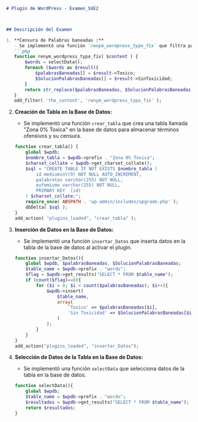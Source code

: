 ```markdown
# Plugin de WordPress - Examen_SXE2



## Descripción del Examen

1. **Censura de Palabras baneadas :**
   - Se implementó una función `renym_wordpress_typo_fix` que filtra palabras en el contenido y las reemplaza por asteriscos ("******").
   ```php
   function renym_wordpress_typo_fix( $content ) {
       $words = selectData();
       foreach ($words as $result){
           $palabrasBaneadas[] = $result->Toxico;
           $SolucionPalabrasBaneadas[] = $result->SinToxicidad;
       }
       return str_replace($palabrasBaneadas, $SolucionPalabrasBaneadas, $content);
   }
   add_filter( 'the_content', 'renym_wordpress_typo_fix' );
   ```

2. **Creación de Tabla en la Base de Datos:**
   - Se implementó una función `crear_tabla` que crea una tabla llamada "Zona 0% Toxica" en la base de datos para almacenar términos ofensivos y su censura.
   ```php
   function crear_tabla() {
       global $wpdb;
       $nombre_tabla = $wpdb->prefix . "Zona 0% Toxica";
       $charset_collate = $wpdb->get_charset_collate();
       $sql = "CREATE TABLE IF NOT EXISTS $nombre_tabla (
           id mediumint(9) NOT NULL AUTO_INCREMENT,
           palabrotas varchar(255) NOT NULL,
           eufemismo varchar(255) NOT NULL,
           PRIMARY KEY  (id)
       ) $charset_collate;";
       require_once( ABSPATH . 'wp-admin/includes/upgrade.php' );
       dbDelta( $sql );
   }
   add_action( "plugins_loaded", "crear_tabla" );
   ```

3. **Inserción de Datos en la Base de Datos:**
   - Se implementó una función `insertar_Datos` que inserta datos en la tabla de la base de datos al activar el plugin.
   ```php
   function insertar_Datos(){
       global $wpdb, $palabrasBaneadas, $SolucionPalabrasBaneadas;
       $table_name = $wpdb->prefix . "words";
       $flag = $wpdb->get_results("SELECT * FROM $table_name");
       if (count($flag)==0){
           for ($i = 0; $i < count($palabrasBaneadas); $i++){
               $wpdb->insert(
                   $table_name,
                   array(
                       'Toxico' => $palabrasBaneadas[$i],
                       'Sin Toxicidad' => $SolucionPalabrasBaneadas[$i]
                   )
               );
           }
       }
   }
   add_action("plugins_loaded", "insertar_Datos");
   ```

4. **Selección de Datos de la Tabla en la Base de Datos:**
   - Se implementó una función `selectData` que selecciona datos de la tabla en la base de datos.
   ```php
   function selectData(){
       global $wpdb;
       $table_name = $wpdb->prefix . "words";
       $resultados = $wpdb->get_results("SELECT * FROM $table_name");
       return $resultados;
   }
   ```

